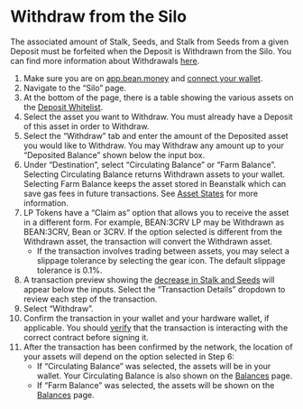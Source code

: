 # Withdraw from the Silo

The associated amount of Stalk, Seeds, and Stalk from Seeds from a given Deposit must be forfeited when the Deposit is Withdrawn from the Silo. You can find more information about Withdrawals [here](../../farm/silo.md#withdraw).

1. Make sure you are on [app.bean.money](https://app.bean.money/) and [connect your wallet](../getting-started/connect-wallet.md).
2. Navigate to the “Silo” page.
3. At the bottom of the page, there is a table showing the various assets on the [Deposit Whitelist](../../farm/silo.md#deposit-whitelist).
4. Select the asset you want to Withdraw. You must already have a Deposit of this asset in order to Withdraw.
5. Select the “Withdraw” tab and enter the amount of the Deposited asset you would like to Withdraw. You may Withdraw any amount up to your “Deposited Balance” shown below the input box.
6. Under “Destination”, select “Circulating Balance” or “Farm Balance”. Selecting Circulating Balance returns Withdrawn assets to your wallet. Selecting Farm Balance keeps the asset stored in Beanstalk which can save gas fees in future transactions. See [Asset States](../../protocol/asset-states.md) for more information.
7. LP Tokens have a “Claim as” option that allows you to receive the asset in a different form. For example, BEAN:3CRV LP may be Withdrawn as BEAN:3CRV, Bean or 3CRV. If the option selected is different from the Withdrawn asset, the transaction will convert the Withdrawn asset.
   * If the transaction involves trading between assets, you may select a slippage tolerance by selecting the gear icon. The default slippage tolerance is 0.1%.
8. A transaction preview showing the [decrease in Stalk and Seeds](../../farm/silo.md#the-stalk-system) will appear below the inputs. Select the “Transaction Details” dropdown to review each step of the transaction.
9. Select “Withdraw”.
10. Confirm the transaction in your wallet and your hardware wallet, if applicable. You should [verify](../../protocol/contracts.md) that the transaction is interacting with the correct contract before signing it.
11. After the transaction has been confirmed by the network, the location of your assets will depend on the option selected in Step 6:
    * If “Circulating Balance” was selected, the assets will be in your wallet. Your Circulating Balance is also shown on the [Balances](https://app.bean.money/#/balances) page.
    * If “Farm Balance” was selected, the assets will be shown on the [Balances](https://app.bean.money/#/balances) page.
